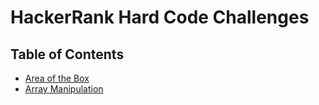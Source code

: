 # HackerRank Hard Code Challenges

## Table of Contents

-   [Area of the Box](area-of-the-box)
-   [Array Manipulation](array-manipulation)
